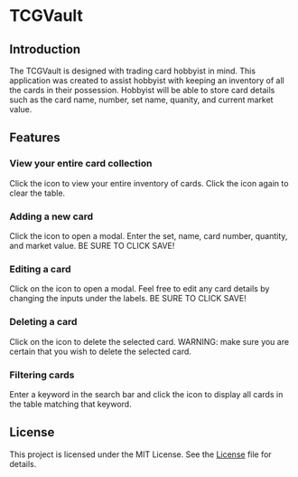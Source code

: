 # TCGVault

<h2>Introduction</h2>

<p>
  The TCGVault is designed with trading card hobbyist in mind. This application was created to assist hobbyist with keeping an inventory of all the cards in their possession. Hobbyist will be able to store card
details such as the card name, number, set name, quanity, and current market value.
</p>

<h2>Features</h2>


<h3>View your entire card collection</h3>
  
<p>Click the icon to view your entire inventory of cards. Click the icon again to clear the table.</p>

<h3>Adding a new card</h3>

<p>Click the icon to open a modal.
Enter the set, name, card number, quantity, and market value. BE SURE TO CLICK SAVE!</p>

<h3>Editing a card</h3>

<p>Click on the icon to open a modal.
Feel free to edit any card details by changing the inputs under the labels. BE SURE TO CLICK SAVE!</p>

<h3>Deleting a card</h3>

<p>Click on the icon to delete the selected card.
WARNING: make sure you are certain that you wish to delete the selected card.</p>

<h3>Filtering cards</h3>

<p>Enter a keyword in the search bar and click the 
icon to display all cards in the table matching that keyword.</p>

<h2>License</h2>

<p>This project is licensed under the MIT License. See the <a href="https://github.com/Ronin619/TCGVault/blob/master/LICENSE">License</a> file for details.</p>


